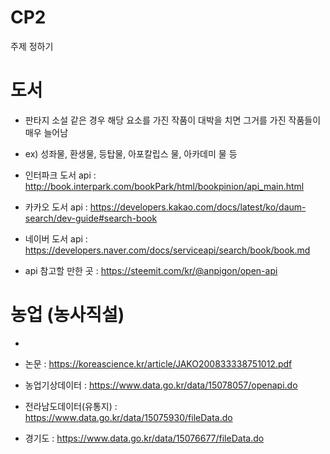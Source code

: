 # CP2

주제 정하기

# 도서

- 판타지 소설 같은 경우 해당 요소를 가진 작품이 대박을 치면 그거를 가진 작품들이 매우 늘어남 
- ex) 성좌물, 환생물, 등탑물, 아포칼립스 물, 아카데미 물 등

- 인터파크 도서 api : http://book.interpark.com/bookPark/html/bookpinion/api_main.html

- 카카오 도서 api : https://developers.kakao.com/docs/latest/ko/daum-search/dev-guide#search-book

- 네이버 도서 api : https://developers.naver.com/docs/serviceapi/search/book/book.md

- api 참고할 만한 곳 : https://steemit.com/kr/@anpigon/open-api


# 농업 (농사직설)

- 

- 논문 : https://koreascience.kr/article/JAKO200833338751012.pdf

- 농업기상데이터 : https://www.data.go.kr/data/15078057/openapi.do

- 전라남도데이터(유통지) : https://www.data.go.kr/data/15075930/fileData.do

- 경기도 : https://www.data.go.kr/data/15076677/fileData.do

